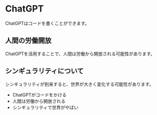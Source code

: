 # ChatGPT
ChatGPTはコードを書くことができます。

## 人間の労働開放
ChatGPTを活用することで、人間は労働から開放される可能性があります。

## シンギュラリティについて
シンギュラリティが到来すると、世界が大きく変化する可能性があります。

- ChatGPTがコードをかける
- 人間は労働から開放される
- シンギュラリティで世界がやばい
